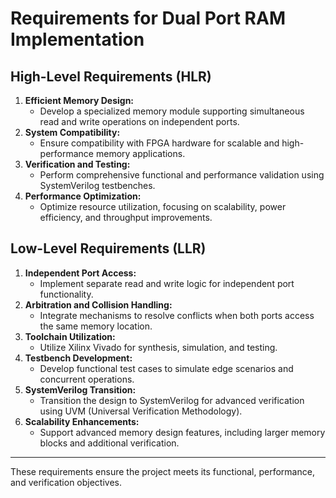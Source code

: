 # Requirements for Dual Port RAM Implementation

## High-Level Requirements (HLR)
1. **Efficient Memory Design:**
   - Develop a specialized memory module supporting simultaneous read and write operations on independent ports.
2. **System Compatibility:**
   - Ensure compatibility with FPGA hardware for scalable and high-performance memory applications.
3. **Verification and Testing:**
   - Perform comprehensive functional and performance validation using SystemVerilog testbenches.
4. **Performance Optimization:**
   - Optimize resource utilization, focusing on scalability, power efficiency, and throughput improvements.

## Low-Level Requirements (LLR)
1. **Independent Port Access:**
   - Implement separate read and write logic for independent port functionality.
2. **Arbitration and Collision Handling:**
   - Integrate mechanisms to resolve conflicts when both ports access the same memory location.
3. **Toolchain Utilization:**
   - Utilize Xilinx Vivado for synthesis, simulation, and testing.
4. **Testbench Development:**
   - Develop functional test cases to simulate edge scenarios and concurrent operations.
5. **SystemVerilog Transition:**
   - Transition the design to SystemVerilog for advanced verification using UVM (Universal Verification Methodology).
6. **Scalability Enhancements:**
   - Support advanced memory design features, including larger memory blocks and additional verification.

---

These requirements ensure the project meets its functional, performance, and verification objectives.

